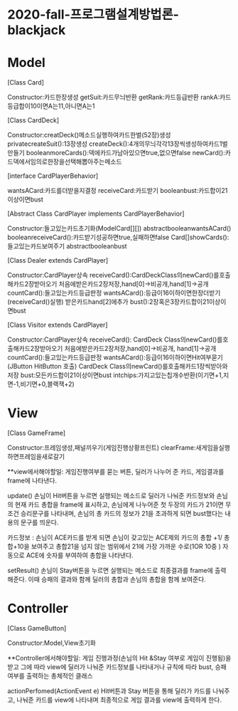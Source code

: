 # 2020-fall-프로그램설계방법론-blackjack

# Model

[Class Card]

Constructor:카드한장생성
getSuit:카드무늬반환
getRank:카드등급반환
rankA:카드등급합이10이면A는11,아니면A는1


[Class CardDeck]

Constructor:creatDeck()메소드실행하여카드한벌(52장)생성
privatecreateSuit():13장생성
createDeck():4개의무늬각각13장씩생성하여카드1벌만들기
booleanmoreCards():덱에카드가남아있으면true,없으면false
newCard():카드덱에서임의로한장을선택해뽑아주는메소드


[interface CardPlayerBehavior]

wantsACard:카드를더받을지결정
receiveCard:카드받기
booleanbust:카드합이21이상이면bust


[Abstract Class CardPlayer implements CardPlayerBehavior]

Constructor:들고있는카드초기화(ModelCard[][])
abstractbooleanwantsACard()
booleanreceiveCard():카드받기성공하면true,실패하면false
Card[]showCards():들고있는카드보여주기
abstractbooleanbust


[Class Dealer extends CardPlayer]

Constructor:CardPlayer상속
receiveCard():CardDeckClass의newCard()를호출해카드2장받아오기
처음에받은카드2장저장,hand[0]->비공개,hand[1]->공개
countCard():들고있는카드등급판정
wantsACard():등급이16이하이면한장더받기(receiveCard()실행)
받은카드hand[2]에추가
bust():2장혹은3장카드합이21이상이면bust


[Class Visitor extends CardPlayer]

Constructor:CardPlayer상속
receiveCard(): CardDeck Class의newCard()를호출해카드2장받아오기
처음에받은카드2장저장,hand[0]->비공개, hand[1]->공개countCard():들고있는카드등급판정
wantsACard():등급이16이하이면Hit여부묻기(JButton HitButton 호출)
CardDeck Class의newCard()를호출해카드1장씩받아와저장
bust:모든카드합이21이상이면bust
intchips:가지고있는칩개수반환(이기면+1,지면-1,비기면+0,블랙잭+2)


# View

[Class GameFrame]

Constructor:프레임생성,패널끼우기(게임진행상황프린트)
clearFrame:새게임을실행하면프레임을새로갈기

**view에서해야할일: 게임진행여부를 묻는 버튼, 딜러가 나누어 준 카드, 게임결과를 frame에 나타낸다. 


update()
손님이 Hit버튼을 누르면 실행되는 메소드로 딜러가 나눠준 카드정보와 손님의 현재 카드 총합을 frame에 표시하고, 손님에게 나누어준 첫 두장의 카드가 21이면 무조건 승리문구를 나타내며, 손님의 총 카드의 정보가 21을 초과하게 되면 bust했다는 내용의 문구를 띄운다. 

카드정보 : 손님이 ACE카드를 받게 되면 손님이 갖고있는 ACE제외 카드의 총합 +1/ 총합+10을 보여주고 총합21을 넘지 않는 범위에서 21에 가장 가까운 수로(1OR 10중 ) 자동으로 ACE에 숫자를 부여하여 총합을 나타낸다. 

setResult()
손님이 Stay버튼을 누르면 실행되는 메소드로 최종결과를 frame에 출력해준다. 이때 승패의 결과와 함께 딜러의 총합과 손님의 총합을 함께 보여준다. 








# Controller

[Class GameButton]

Constructor:Model,View초기화


**Controller에서해야할일:  게임 진행과정(손님의 Hit &Stay 여부로 게임이 진행됨)을 받고 그에 따라 view에 딜러가 나눠준 카드정보를 나타내거나 규칙에 따라 bust, 승패 여부를 출력하는 총체적인 클래스

actionPerfomed(ActionEvent e)
Hit버튼과 Stay 버튼을 통해 딜러가 카드를 나눠주고, 나눠준 카드를 view에 나타내며 최종적으로 게임 결과를 view에 출력하게 한다. 

